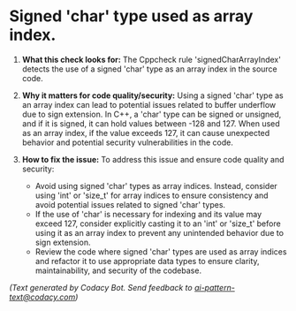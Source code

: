 # Signed 'char' type used as array index.

1. **What this check looks for:**
   The Cppcheck rule 'signedCharArrayIndex' detects the use of a signed 'char' type as an array index in the source code.

2. **Why it matters for code quality/security:**
   Using a signed 'char' type as an array index can lead to potential issues related to buffer underflow due to sign extension. In C++, a 'char' type can be signed or unsigned, and if it is signed, it can hold values between -128 and 127. When used as an array index, if the value exceeds 127, it can cause unexpected behavior and potential security vulnerabilities in the code.

3. **How to fix the issue:**
   To address this issue and ensure code quality and security:
   - Avoid using signed 'char' types as array indices. Instead, consider using 'int' or 'size_t' for array indices to ensure consistency and avoid potential issues related to signed 'char' types.
   - If the use of 'char' is necessary for indexing and its value may exceed 127, consider explicitly casting it to an 'int' or 'size_t' before using it as an array index to prevent any unintended behavior due to sign extension.
   - Review the code where signed 'char' types are used as array indices and refactor it to use appropriate data types to ensure clarity, maintainability, and security of the codebase.

_(Text generated by Codacy Bot. Send feedback to ai-pattern-text@codacy.com)_
